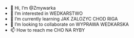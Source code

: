 - 👋 Hi, I’m @Zmywarka
- 👀 I’m interested in WEDKARSTWO
- 🌱 I’m currently learning JAK ZALOZYC CHOD RIGA
- 💞️ I’m looking to collaborate on WYPRAWA WEDKARSKA
- 📫 How to reach me CHO NA RYBY

<!---
Zmywarka/Zmywarka is a ✨ special ✨ repository because its `README.md` (this file) appears on your GitHub profile.
You can click the Preview link to take a look at your changes.
--->
